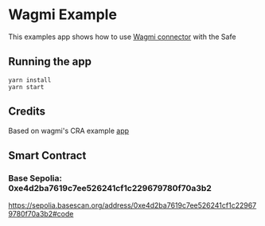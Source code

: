 # Wagmi Example

This examples app shows how to use [Wagmi connector](/packages/safe-apps-wagmi/) with the Safe

## Running the app
```
yarn install
yarn start
```

## Credits

Based on wagmi's CRA example [app](https://github.com/tmm/wagmi/tree/main/examples/cra)

## Smart Contract

### Base Sepolia: 0xe4d2ba7619c7ee526241cf1c229679780f70a3b2

https://sepolia.basescan.org/address/0xe4d2ba7619c7ee526241cf1c229679780f70a3b2#code

###

